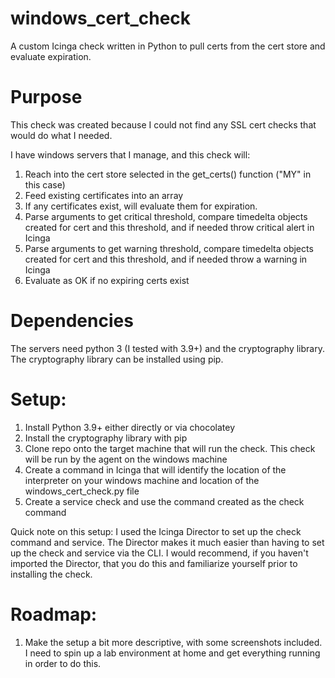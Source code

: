 # windows_cert_check
A custom Icinga check written in Python to pull certs from the cert store and evaluate expiration.

# Purpose
This check was created because I could not find any SSL cert checks that would do what I needed. 

I have windows servers that I manage, and this check will:
  1. Reach into the cert store selected in the get_certs() function ("MY" in this case)
  2. Feed existing certificates into an array
  3. If any certificates exist, will evaluate them for expiration.
  4. Parse arguments to get critical threshold, compare timedelta objects created for cert and this threshold, and if needed throw critical alert in Icinga
  5. Parse arguments to get warning threshold, compare timedelta objects created for cert and this threshold, and if needed throw a warning in Icinga
  6. Evaluate as OK if no expiring certs exist
 
# Dependencies
The servers need python 3 (I tested with 3.9+) and the cryptography library. The cryptography library can be installed using pip.

# Setup: 
  1. Install Python 3.9+ either directly or via chocolatey
  2. Install the cryptography library with pip
  3. Clone repo onto the target machine that will run the check. This check will be run by the agent on the windows machine
  5. Create a command in Icinga that will identify the location of the interpreter on your windows machine and location of the windows_cert_check.py file
  6. Create a service check and use the command created as the check command

Quick note on this setup: I used the Icinga Director to set up the check command and service. The Director makes it much easier than having to set up the check and service via the CLI. I would recommend, if you haven't imported the Director, that you do this and familiarize yourself prior to installing the check.

# Roadmap: 
1. Make the setup a bit more descriptive, with some screenshots included. I need to spin up a lab environment at home and get everything running in order to do this. 
